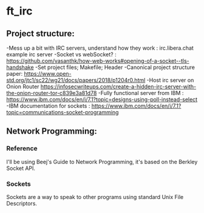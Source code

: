 # ft_irc

## Project structure:
-Mess up a bit with IRC servers, understand how they work : irc.libera.chat example irc server
-Socket vs webSocket? : https://github.com/vasanthk/how-web-works#opening-of-a-socket--tls-handshake
-Set project files; Makefile; Header
-Canonical project structure paper: https://www.open-std.org/jtc1/sc22/wg21/docs/papers/2018/p1204r0.html
-Host irc server on Onion Router https://infosecwriteups.com/create-a-hidden-irc-server-with-the-onion-router-tor-c839e3a81d78
-Fully functional server from IBM : https://www.ibm.com/docs/en/i/7.1?topic=designs-using-poll-instead-select
-IBM documentation for sockets : https://www.ibm.com/docs/en/i/7.1?topic=communications-socket-programming
## Network Programming:

### Reference
I'll be using Beej's Guide to Network Programming, it's based on the Berkley Socket API.

### Sockets
Sockets are a way to speak to other programs using standard Unix File Descriptors. 